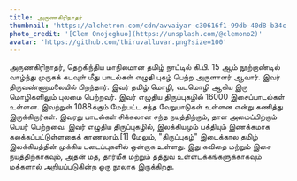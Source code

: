 ```yaml
---
title: அருணகிரிநாதர்
thumbnail: 'https://alchetron.com/cdn/avvaiyar-c30616f1-99db-40d8-b34c-53a8ad7e053-resize-750.png'
photo_credit: '[Clem Onojeghuo](https://unsplash.com/@clemono2)'
avatar: 'https://github.com/thiruvalluvar.png?size=100'
---
```


அருணகிரிநாதர், தெற்கிந்திய மாநிலமான தமிழ் நாட்டில் கி.பி. 15 ஆம் நூற்றாண்டில் வாழ்ந்து முருகக் கடவுள் மீது பாடல்கள் எழுதி புகழ் பெற்ற அருளாளர் ஆவார். இவர் திருவண்ணாமலையில் பிறந்தார். இவர் தமிழ் மொழி, வடமொழி ஆகிய இரு மொழிகளிலும் புலமை பெற்றவர். இவர் எழுதிய திருப்புகழில் 16000 இசைப்பாடல்கள் உள்ளன. இவற்றுள் 1088க்கும் மேற்பட்ட சந்த வேறுபாடுகள் உள்ளன என்று கணித்து இருக்கிறார்கள். இவரது பாடல்கள் சிக்கலான சந்த நயத்திற்கும், தாள அமைப்பிற்கும் பெயர் பெற்றவை. இவர் எழுதிய திருப்புகழில், இலக்கியமும் பக்தியும் இணக்கமாக கலக்கப்பட்டுள்ளதைக் காணலாம்.[1] மேலும், "திருப்புகழ்" இடைக்கால தமிழ் இலக்கியத்தின் முக்கிய படைப்புகளில் ஒன்றாக உள்ளது. இது கவிதை மற்றும் இசை நயத்திற்காகவும், அதன் மத, தார்மீக மற்றும் தத்துவ உள்ளடக்கங்களுக்காகவும் மக்களால் அறியப்படுகின்ற ஒரு நூலாக இருக்கிறது.